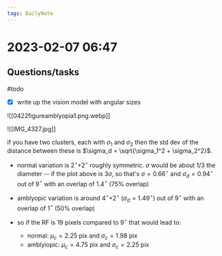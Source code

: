 ```yaml
---
tags: DailyNote 
---
```


# 2023-02-07  06:47







## Questions/tasks 

#todo 

- [x] write up the vision model with angular sizes

![[0422figureamblyopia1.png.webp]]

![[IMG_4327.jpg]]

if you have two clusters, each with $\sigma_1$ and $\sigma_2$ then the std dev of the distance between these is $\sigma_d = \sqrt{\sigma_1^2 + \sigma_2^2}$.

- normal variation is 2$^\circ$+2$^\circ$ roughly symmetric.  $\sigma$ would be about 1/3 the diameter -- if the plot above is 3$\sigma$, so that's $\sigma=0.66^\circ$ and $\sigma_d = 0.94^\circ$ out of 9$^\circ$ with an overlap of 1.4$^\circ$ (75% overlap)
- amblyopic variation is around 4$^\circ$+2$^\circ$ ($\sigma_d = 1.49^\circ$) out of 9$^\circ$ with an overlap of 1$^\circ$ (50% overlap)

- so if the RF is 19 pixels compared to 9$^\circ$ that would lead to:
	- normal: $\mu_c = 2.25 \text{ pix}$ and $\sigma_c=1.98 \text{ pix}$
	- amblyiopic: $\mu_c = 4.75 \text{ pix}$ and $\sigma_c=2.25 \text{ pix}$